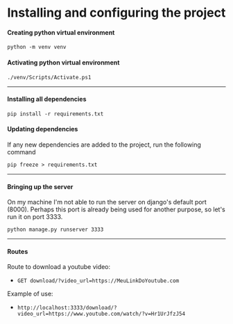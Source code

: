 # Installing and configuring the project

#### Creating python virtual environment
``` shell
python -m venv venv
```

#### Activating python virtual environment
``` shell
./venv/Scripts/Activate.ps1
```

---

#### Installing all dependencies
``` shell
pip install -r requirements.txt
```

#### Updating dependencies
If any new dependencies are added to the project, run the following command

``` shell
pip freeze > requirements.txt
```

---

#### Bringing up the server
On my machine I'm not able to run the server on django's default port (8000). Perhaps this port is already being used for another purpose, so let's run it on port 3333.

``` shell
python manage.py runserver 3333
```

---
#### Routes

Route to download a youtube video:

- `GET download/?video_url=https://MeuLinkDoYoutube.com`

Example of use:

- `http://localhost:3333/download/?video_url=https://www.youtube.com/watch/?v=Hr1UrJfzJ54`